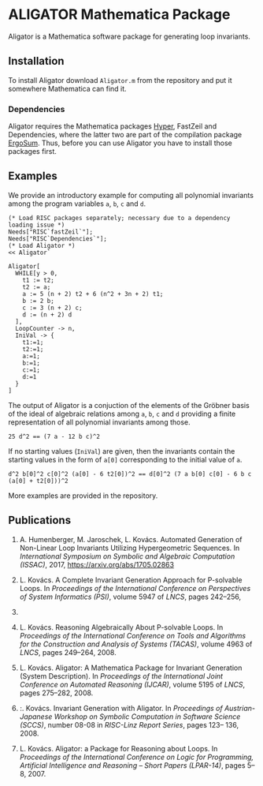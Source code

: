 # ALIGATOR Mathematica Package

Aligator is a Mathematica software package for generating loop invariants.

## Installation

To install Aligator download `Aligator.m` from the repository and put it somewhere Mathematica can
find it.

### Dependencies

Aligator requires the Mathematica packages [Hyper](http://www.fmf.uni-lj.si/~petkovsek/software.html), FastZeil and Dependencies, where the latter two are part of the compilation package [ErgoSum](https://www.risc.jku.at/research/combinat/software/ergosum/). Thus, before you can use Aligator you have to install those packages first.

## Examples

We provide an introductory example for computing all polynomial invariants among
the program variables `a`, `b`, `c` and `d`.

```
(* Load RISC packages separately; necessary due to a dependency loading issue *)
Needs["RISC`fastZeil`"];
Needs["RISC`Dependencies`"];
(* Load Aligator *)
<< Aligator`

Aligator[
  WHILE[y > 0,
    t1 := t2;
    t2 := a;
    a := 5 (n + 2) t2 + 6 (n^2 + 3n + 2) t1;
    b := 2 b;
    c := 3 (n + 2) c;
    d := (n + 2) d
  ],
  LoopCounter -> n,
  IniVal -> {
    t1:=1;
    t2:=1;
    a:=1;
    b:=1;
    c:=1;
    d:=1
  }
]
```

The output of Aligator is a conjuction of the elements of the Gröbner basis of
the ideal of algebraic relations among `a`, `b`, `c` and `d` providing a finite
representation of all polynomial invariants among those.

```
25 d^2 == (7 a - 12 b c)^2
```

If no starting values (`IniVal`) are given, then the invariants contain the
starting values in the form of `a[0]` corresponding to the initial value of `a`.

```
d^2 b[0]^2 c[0]^2 (a[0] - 6 t2[0])^2 == d[0]^2 (7 a b[0] c[0] - 6 b c (a[0] + t2[0]))^2
```

More examples are provided in the repository.

## Publications

1. A. Humenberger, M. Jaroschek, L. Kovács. Automated Generation of Non-Linear Loop Invariants Utilizing Hypergeometric Sequences. In *International Symposium on Symbolic and Algebraic Computation (ISSAC)*, 2017, https://arxiv.org/abs/1705.02863

2. L. Kovács. A Complete Invariant Generation Approach for P-solvable Loops. In *Proceedings of the
International Conference on Perspectives of System Informatics (PSI)*, volume 5947 of *LNCS*, pages 242–256,
2009.

3. L. Kovács. Reasoning Algebraically About P-solvable Loops. In *Proceedings of the International Conference
on Tools and Algorithms for the Construction and Analysis of Systems (TACAS)*, volume 4963 of *LNCS*,
pages 249–264, 2008.

4. L. Kovács. Aligator: A Mathematica Package for Invariant Generation (System Description). In *Proceedings
of the International Joint Conference on Automated Reasoning (IJCAR)*, volume 5195 of *LNCS*, pages
275–282, 2008.

5. :. Kovács. Invariant Generation with Aligator. In *Proceedings of Austrian-Japanese Workshop on
Symbolic Computation in Software Science (SCCS)*, number 08-08 in *RISC-Linz Report Series*, pages 123–
136, 2008.

6. L. Kovács. Aligator: a Package for Reasoning about Loops. In *Proceedings of the International Conference
on Logic for Programming, Artificial Intelligence and Reasoning – Short Papers (LPAR-14)*, pages 5–8, 2007.

